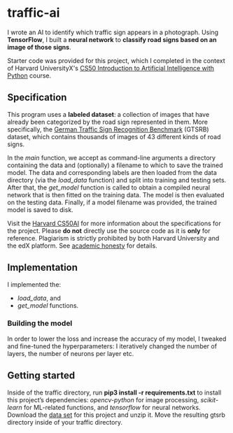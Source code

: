 # traffic-ai
I wrote an AI to identify which traffic sign appears in a photograph. Using **TensorFlow**, I built a **neural network** to **classify road signs based on an image of those signs**. 

Starter code was provided for this project, which I completed in the context of Harvard UniversityX's [CS50 Introduction to Artificial Intelligence with Python](https://cs50.harvard.edu/ai/2020/) course.

## Specification
This program uses a **labeled dataset**: a collection of images that have already been categorized by the road sign represented in them. More specifically, the [German Traffic Sign Recognition Benchmark](http://benchmark.ini.rub.de/?section=gtsrb&subsection=news) (GTSRB) dataset, which contains thousands of images of 43 different kinds of road signs.

In the *main* function, we accept as command-line arguments a directory containing the data and (optionally) a filename to which to save the trained model. The data and corresponding labels are then loaded from the data directory (via the *load_data* function) and split into training and testing sets. After that, the *get_model* function is called to obtain a compiled neural network that is then fitted on the training data. The model is then evaluated on the testing data. Finally, if a model filename was provided, the trained model is saved to disk.

Visit the [Harvard CS50AI]([https://cs50.harvard.edu/ai/2020/projects/0/tictactoe/](https://cs50.harvard.edu/ai/2020/projects/5/traffic/)) for more information about the specifications for the project. Please **do not** directly use the source code as it is **only** for reference. Plagiarism is strictly prohibited by both Harvard University and the edX platform. See [academic honesty](https://cs50.harvard.edu/ai/2020/honesty/) for details.

## Implementation

I implemented the:
- *load_data*, and 
- *get_model* 
functions.

### Building the model
In order to lower the loss and increase the accuracy of my model, I tweaked and fine-tuned the hyperparameters: I iteratively changed the number of layers, the number of neurons per layer etc.

## Getting started
Inside of the traffic directory, run **pip3 install -r requirements.txt** to install this project’s dependencies: *opencv-python* for image processing, *scikit-learn* for ML-related functions, and *tensorflow* for neural networks. Download the [data set](https://cdn.cs50.net/ai/2020/x/projects/5/gtsrb.zip) for this project and unzip it. Move the resulting gtsrb directory inside of your traffic directory.
